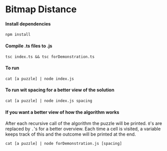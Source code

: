 # Bitmap Distance

#### Install dependencies
```
npm install
```

#### Compile .ts files to .js
```
tsc index.ts && tsc forDemonstration.ts
```

#### To run

```
cat [a puzzle] | node index.js
```

#### To run wit spacing for a better view of the solution

```
cat [a puzzle] | node index.js spacing
```


#### If you want a better view of how the algorithm works
After each recursive call of the algorithm the puzzle will be printed. `0`'s are replaced by `.`'s for a better overview. Each time a cell is visited, a variable keeps track of this and the outcome will be printed at the end.


```
cat [a puzzle] | node forDemonstration.js [spacing]
```
